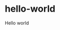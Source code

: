 # hello-world
Hello world 
<script async src="https://pagead2.googlesyndication.com/pagead/js/adsbygoogle.js?client=ca-pub-9959082272256041"crossorigin="anonymous"></script>
